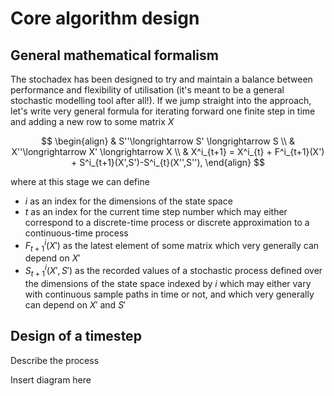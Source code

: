 # Core algorithm design

## General mathematical formalism

The stochadex has been designed to try and maintain a balance between performance and flexibility of utilisation (it's meant to be a general stochastic modelling tool after all!). If we jump straight into the approach, let's write very general formula for iterating forward one finite step in time and adding a new row to some matrix $X$

$$
\begin{align}
& S''\longrightarrow S' \longrightarrow S \\
& X''\longrightarrow X' \longrightarrow X \\
& X^i_{t+1} = X^i_{t} + F^i_{t+1}(X') + S^i_{t+1}(X',S')-S^i_{t}(X'',S''),
\end{align}
$$

where at this stage we can define

- $i$ as an index for the dimensions of the state space
- $t$ as an index for the current time step number which may either correspond to a discrete-time process or discrete approximation to a continuous-time process
- $F^i_{t+1}(X')$ as the latest element of some matrix which very generally can depend on $X'$
- $S^i_{t+1}(X', S')$ as the recorded values of a stochastic process defined over the dimensions of the state space indexed by $i$ which may either vary with continuous sample paths in time or not, and which very generally can depend on $X'$ and $S'$

## Design of a timestep

Describe the process

Insert diagram here




